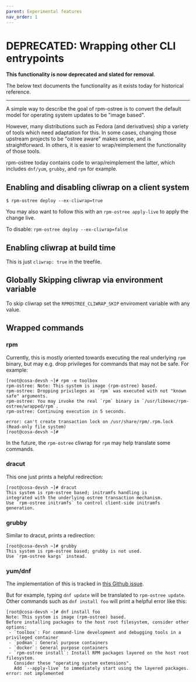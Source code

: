 ```yaml
---
parent: Experimental features
nav_order: 1
---
```


# DEPRECATED: Wrapping other CLI entrypoints

**This functionality is now deprecated and slated for removal**. 

The below text documents the functionality as it exists today for historical reference.

---

A simple way to describe the goal of rpm-ostree is to convert the default model for operating system updates to be "image based".

However, many distributions such as Fedora (and derivatives) ship a variety of tools which need adaptation for this.  In some
cases, changing those upstream projects to be "ostree aware" makes sense, and is straightforward.  In others, it is easier
to wrap/reimplement the functionality of those tools.

rpm-ostree today contains code to wrap/reimplement the latter, which includes `dnf/yum`, `grubby`, and `rpm` for example.

## Enabling and disabling cliwrap on a client system

```
$ rpm-ostree deploy --ex-cliwrap=true
```

You may also want to follow this with an `rpm-ostree apply-live` to apply the change live.

To disable: `rpm-ostree deploy --ex-cliwrap=false`

## Enabling cliwrap at build time

This is just `cliwrap: true` in the treefile.

## Globally Skipping cliwrap via environment variable

To skip cliwrap set the `RPMOSTREE_CLIWRAP_SKIP` enviroment variable with any value.

## Wrapped commands

### rpm

Currently, this is mostly oriented towards executing the real underlying `rpm` binary,
but may e.g. drop privileges for commands that may not be safe.  For example:

```
[root@cosa-devsh ~]# rpm -e toolbox
rpm-ostree: Note: This system is image (rpm-ostree) based.
rpm-ostree: Dropping privileges as `rpm` was executed with not "known safe" arguments.
rpm-ostree: You may invoke the real `rpm` binary in `/usr/libexec/rpm-ostree/wrapped/rpm`.
rpm-ostree: Continuing execution in 5 seconds.

error: can't create transaction lock on /usr/share/rpm/.rpm.lock (Read-only file system)
[root@cosa-devsh ~]# 
```

In the future, the `rpm-ostree` cliwrap for `rpm` may help translate some commands.

### dracut 

This one just prints a helpful redirection:

```
[root@cosa-devsh ~]# dracut
This system is rpm-ostree based; initramfs handling is
integrated with the underlying ostree transaction mechanism.
Use `rpm-ostree initramfs` to control client-side initramfs generation.
```

### grubby

Similar to dracut, prints a redirection:

```
[root@cosa-devsh ~]# grubby
This system is rpm-ostree based; grubby is not used.
Use `rpm-ostree kargs` instead.
```
### yum/dnf

The implementation of this is tracked in [this Github issue](https://github.com/coreos/rpm-ostree/issues/2883).

But for example, typing `dnf update` will be translated to `rpm-ostree update`.  Other commands
such as `dnf install foo` will print a helpful error like this:

```
[root@cosa-devsh ~]# dnf install foo
Note: This system is image (rpm-ostree) based.
Before installing packages to the host root filesystem, consider other options:
 - `toolbox`: For command-line development and debugging tools in a privileged container
 - `podman`: General purpose containers
 - `docker`: General purpose containers
 - `rpm-ostree install`: Install RPM packages layered on the host root filesystem.
   Consider these "operating system extensions".
   Add `--apply-live` to immediately start using the layered packages.
error: not implemented
```
